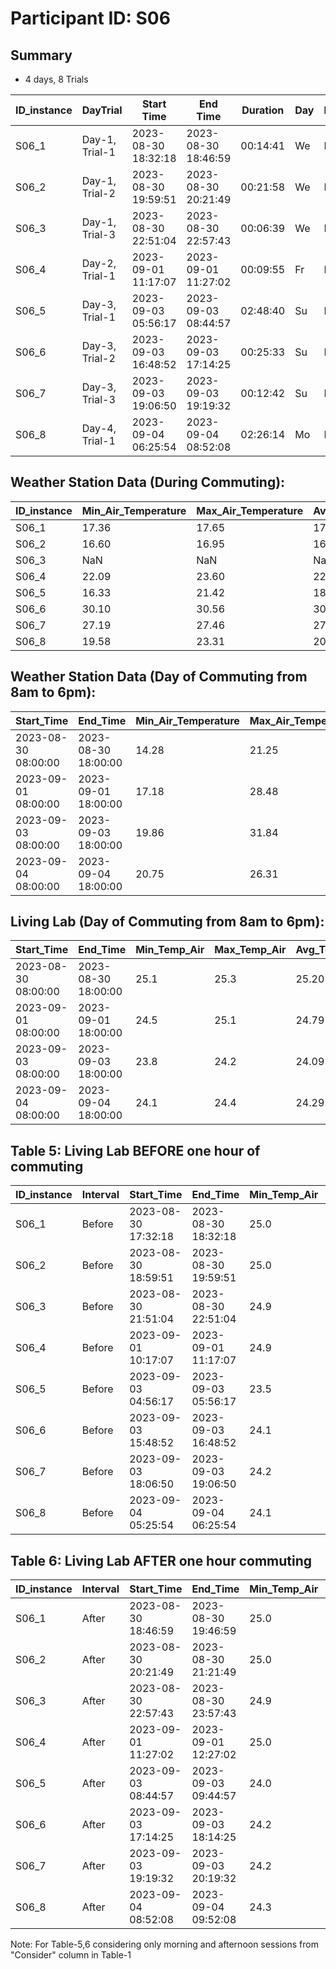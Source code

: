 # Participant ID: S06

## Summary
- 4 days, 8 Trials 


| ID_instance| DayTrial      | Start Time         | End Time           | Duration| Day| DayTime | Length* | Temp(C)_N1_min| Temp(C)_N1_max| Temp(C)_N1_avg| RH(%)_N1_min| RH(%)_N1_max| RH(%)_N1_avg| Lambda | Consider |
|------------|:--------------|--------------------|--------------------|---------|----|:------- |:-------:|---------------|---------------|---------------|-------------|-------------|-------------|--------|:--------:|
| S06_1      | Day-1, Trial-1| 2023-08-30 18:32:18| 2023-08-30 18:46:59| 00:14:41| We | Evening | Short   | 24.421        | 24.806        | 24.616992     | 65.2        | 65.8        | 65.454762   | 0.00   |  Y       |
| S06_2      | Day-1, Trial-2| 2023-08-30 19:59:51| 2023-08-30 20:21:49| 00:21:58| We | Evening | Medium  | 23.037        | 23.962        | 23.518378     | 68.2        | 69.8        | 69.095527   | 0.00   |  Y       |
| S06_3      | Day-1, Trial-3| 2023-08-30 22:51:04| 2023-08-30 22:57:43| 00:06:39| We | Night   | Short   | 22.659        | 22.669        | 22.663763     | 68.2        | 68.8        | 68.588500   | 0.00   |  Y       |
| S06_4      | Day-2, Trial-1| 2023-09-01 11:17:07| 2023-09-01 11:27:02| 00:09:55| Fr | Midday  | Short   | 30.333        | 31.731        | 31.045349     | 60.8        | 63.6        | 62.299664   | 0.00   |  Y       |
| S06_5      | Day-3, Trial-1| 2023-09-03 05:56:17| 2023-09-03 08:44:57| 02:48:40| Su | Morning | V. Long | 21.463        | 22.633        | 21.939430     | 48.0        | 65.5        | 51.507806   | 0.26   |  --      |
| S06_6      | Day-3, Trial-2| 2023-09-03 16:48:52| 2023-09-03 17:14:25| 00:25:33| Su | Evening | Medium  | 45.416        | 46.030        | 45.738245     | 35.2        | 35.7        | 35.504042   | 0.00   |  --      |
| S06_7      | Day-3, Trial-3| 2023-09-03 19:06:50| 2023-09-03 19:19:32| 00:12:42| Su | Evening | Short   | 36.652        | 37.665        | 37.067195     | 37.7        | 39.4        | 38.670380   | 0.00   |  --      |
| S06_8      | Day-4, Trial-1| 2023-09-04 06:25:54| 2023-09-04 08:52:08| 02:26:14| Mo | Morning | V. Long | 22.495        | 25.161        | 23.315217     | 54.7        | 65.2        | 58.376490   | 0.28   |  --      |


## Weather Station Data (During Commuting):

| ID_instance | Min_Air_Temperature | Max_Air_Temperature | Avg_Air_Temperature | Min_Relative_Humidity | Max_Relative_Humidity | Avg_Relative_Humidity | Avg_Solar_Radiation |
|-------------|---------------------|---------------------|---------------------|-----------------------|-----------------------|-----------------------|---------------------|
| S06_1       | 17.36               | 17.65               | 17.520000           | 98.43                 | 99.28                 | 99.060000             | 38.940000           |
| S06_2       | 16.60               | 16.95               | 16.780000           | 99.29                 | 99.32                 | 99.303333             | 0.030000            |
| S06_3       | NaN                 | NaN                 | NaN                 | NaN                   | NaN                   | NaN                   | NaN                 |
| S06_4       | 22.09               | 23.60               | 22.730000           | 55.19                 | 59.32                 | 57.620000             | 838.210000          |
| S06_5       | 16.33               | 21.42               | 18.373529           | 68.46                 | 99.30                 | 89.021765             | 97.825882           |
| S06_6       | 30.10               | 30.56               | 30.306667           | 26.45                 | 28.65                 | 27.606667             | 392.456667          |
| S06_7       | 27.19               | 27.46               | 27.340000           | 42.48                 | 44.36                 | 43.370000             | 30.100000           |
| S06_8       | 19.58               | 23.31               | 20.935333           | 55.44                 | 74.29                 | 66.912667             | 132.513333          |


## Weather Station Data (Day of Commuting from 8am to 6pm):

| Start_Time          |    End_Time         | Min_Air_Temperature | Max_Air_Temperature | Avg_Air_Temperature | Min_Relative_Humidity | Max_Relative_Humidity | Avg_Relative_Humidity | Avg_Solar_Radiation |
|---------------------|---------------------|---------------------|---------------------|---------------------|-----------------------|-----------------------|-----------------------|---------------------|
| 2023-08-30 08:00:00 | 2023-08-30 18:00:00 | 14.28               | 21.25               | 18.125082           | 57.44                 | 99.34                 | 79.341475             | 319.863770          |
| 2023-09-01 08:00:00 | 2023-09-01 18:00:00 | 17.18               | 28.48               | 24.157049           | 26.41                 | 91.37                 | 49.174754             | 694.482623          |
| 2023-09-03 08:00:00 | 2023-09-03 18:00:00 | 19.86               | 31.84               | 27.646393           | 21.33                 | 78.16                 | 43.344098             | 642.090820          |
| 2023-09-04 08:00:00 | 2023-09-04 18:00:00 | 20.75               | 26.31               | 24.656393           | 24.83                 | 69.19                 | 39.664918             | 640.496230          |


## Living Lab (Day of Commuting from 8am to 6pm):

| Start_Time          | End_Time            | Min_Temp_Air| Max_Temp_Air| Avg_Temp_Air| Min_Temp_Globe| Max_Temp_Globe| Avg_Temp_Globe| Min_Relative_Humidity| Max_Relative_Humidity| Mean_Relative_Humidity|
|---------------------|---------------------|-------------|-------------|--------------|--------------|---------------|---------------|----------------------|----------------------|-----------------------|
| 2023-08-30 08:00:00 | 2023-08-30 18:00:00 | 25.1         | 25.3         | 25.20     | 25.1           | 25.4         | 25.29         | 55.2                 | 56.0                 | 55.53                 |
| 2023-09-01 08:00:00 | 2023-09-01 18:00:00 | 24.5         | 25.1         | 24.79     | 24.6           | 25.2         | 24.92         | 56.0                 | 59.6                 | 57.78                 |
| 2023-09-03 08:00:00 | 2023-09-03 18:00:00 | 23.8         | 24.2         | 24.09     | 23.9           | 24.3         | 24.20         | 57.5                 | 59.1                 | 58.21                 |
| 2023-09-04 08:00:00 | 2023-09-04 18:00:00 | 24.1         | 24.4         | 24.29     | 24.2           | 24.5         | 24.39         | 50.8                 | 59.0                 | 56.15                 |


## Table 5: Living Lab BEFORE one hour of commuting

| ID_instance | Interval | Start_Time          | End_Time            | Min_Temp_Air | Max_Temp_Air | Avg_Temp_Air | Min_Temp_Globe | Max_Temp_Globe | Avg_Temp_Globe | Min_Relative_Humidity | Max_Relative_Humidity | Mean_Relative_Humidity |
|-------------|----------|---------------------|---------------------|--------------|--------------|--------------|----------------|----------------|----------------|------------------------|------------------------|------------------------|
| S06_1       | Before   | 2023-08-30 17:32:18 | 2023-08-30 18:32:18 | 25.0         | 25.1         | 25.056667    | 25.1           | 25.1           | 25.1           | 55.7                   | 56.2                   | 55.968333              |
| S06_2       | Before   | 2023-08-30 18:59:51 | 2023-08-30 19:59:51 | 25.0         | 25.0         | 25.0         | 25.1           | 25.1           | 25.1           | 56.2                   | 56.7                   | 56.441667              |
| S06_3       | Before   | 2023-08-30 21:51:04 | 2023-08-30 22:51:04 | 24.9         | 25.0         | 24.916667    | 25.0           | 25.0           | 25.0           | 56.8                   | 57.0                   | 56.83                  |
| S06_4       | Before   | 2023-09-01 10:17:07 | 2023-09-01 11:17:07 | 24.9         | 25.0         | 24.976667    | 25.1           | 25.2           | 25.166667      | 58.3                   | 59.0                   | 58.773333              |
| S06_5       | Before   | 2023-09-03 04:56:17 | 2023-09-03 05:56:17 | 23.5         | 23.6         | 23.501667    | 23.6           | 23.6           | 23.6           | 57.6                   | 57.9                   | 57.74                  |
| S06_6       | Before   | 2023-09-03 15:48:52 | 2023-09-03 16:48:52 | 24.1         | 24.2         | 24.173333    | 24.2           | 24.3           | 24.283333      | 57.7                   | 58.4                   | 57.986667              |
| S06_7       | Before   | 2023-09-03 18:06:50 | 2023-09-03 19:06:50 | 24.2         | 24.2         | 24.2         | 24.3           | 24.3           | 24.3           | 57.5                   | 57.6                   | 57.503333              |
| S06_8       | Before   | 2023-09-04 05:25:54 | 2023-09-04 06:25:54 | 24.1         | 24.1         | 24.1         | 24.1           | 24.1           | 24.1           | 58.6                   | 58.7                   | 58.616667              |


## Table 6: Living Lab AFTER one hour commuting

| ID_instance | Interval | Start_Time          | End_Time            | Min_Temp_Air | Max_Temp_Air | Avg_Temp_Air | Min_Temp_Globe | Max_Temp_Globe | Avg_Temp_Globe | Min_Relative_Humidity | Max_Relative_Humidity | Mean_Relative_Humidity |
|-------------|----------|---------------------|---------------------|--------------|--------------|--------------|----------------|----------------|----------------|------------------------|------------------------|----------------------|
| S06_1       | After    | 2023-08-30 18:46:59 | 2023-08-30 19:46:59 | 25.0         | 25.0         | 25.0         | 25.1           | 25.1           | 25.1           | 56.1                   | 56.7                   | 56.35                |
| S06_2       | After    | 2023-08-30 20:21:49 | 2023-08-30 21:21:49 | 25.0         | 25.0         | 25.0         | 25.0           | 25.1           | 25.03          | 56.7                   | 57.1                   | 56.845               |
| S06_3       | After    | 2023-08-30 22:57:43 | 2023-08-30 23:57:43 | 24.9         | 24.9         | 24.9         | 24.9           | 25.0           | 24.961667      | 56.8                   | 57.1                   | 56.886667            |
| S06_4       | After    | 2023-09-01 11:27:02 | 2023-09-01 12:27:02 | 25.0         | 25.1         | 25.083333    | 25.1           | 25.2           | 25.195         | 59.0                   | 59.6                   | 59.39                |
| S06_5       | After    | 2023-09-03 08:44:57 | 2023-09-03 09:44:57 | 24.0         | 24.1         | 24.038333    | 24.1           | 24.2           | 24.175         | 57.5                   | 57.5                   | 57.5                 |
| S06_6       | After    | 2023-09-03 17:14:25 | 2023-09-03 18:14:25 | 24.2         | 24.2         | 24.2         | 24.3           | 24.3           | 24.3           | 57.5                   | 57.6                   | 57.535               |
| S06_7       | After    | 2023-09-03 19:19:32 | 2023-09-03 20:19:32 | 24.2         | 24.2         | 24.2         | 24.3           | 24.3           | 24.3           | 57.6                   | 58.0                   | 57.806667            |
| S06_8       | After    | 2023-09-04 08:52:08 | 2023-09-04 09:52:08 | 24.3         | 24.4         | 24.356667    | 24.4           | 24.5           | 24.498333      | 58.7                   | 58.9                   | 58.773333            |


Note: For Table-5,6 considering only morning and afternoon sessions from "Consider" column in Table-1

